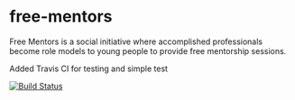 # free-mentors
Free Mentors is a social initiative where accomplished professionals become role models to young people to provide free mentorship sessions.

Added Travis CI for testing and simple test

[![Build Status](https://travis-ci.org/victor-abz/free-mentors.svg?branch=ch-integrating-travis-ci-168130864)](https://travis-ci.org/victor-abz/free-mentors)